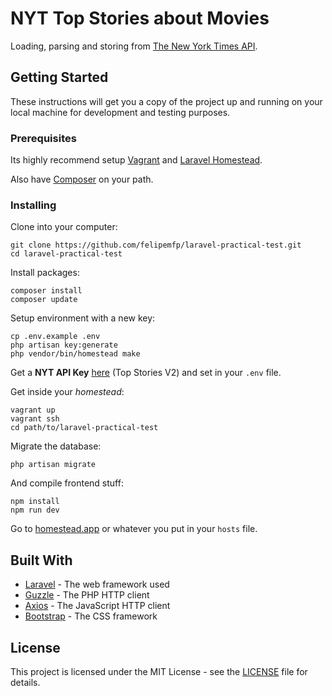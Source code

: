 # NYT Top Stories about Movies

Loading, parsing and storing from [The New York Times API](https://developer.nytimes.com/).

## Getting Started

These instructions will get you a copy of the project up and running on your local machine for development and testing purposes.

### Prerequisites

Its highly recommend setup [Vagrant](https://www.vagrantup.com/) and [Laravel Homestead](https://laravel.com/docs/homestead).

Also have [Composer](https://getcomposer.org/) on your path.

### Installing

Clone into your computer:

```
git clone https://github.com/felipemfp/laravel-practical-test.git
cd laravel-practical-test
```

Install packages:

```
composer install
composer update
```

Setup environment with a new key:

```
cp .env.example .env
php artisan key:generate
php vendor/bin/homestead make
```

Get a __NYT API Key__ [here](https://developer.nytimes.com/signup) (Top Stories V2) and set in your `.env` file.

Get inside your _homestead_:

```
vagrant up
vagrant ssh
cd path/to/laravel-practical-test
```

Migrate the database:

```
php artisan migrate
```

And compile frontend stuff:

```
npm install
npm run dev
```

Go to [homestead.app](http://homestead.app) or whatever you put in your `hosts` file.


## Built With

* [Laravel](https://laravel.com/) - The web framework used
* [Guzzle](https://github.com/guzzle/guzzle) - The PHP HTTP client
* [Axios](https://github.com/mzabriskie/axios) - The JavaScript HTTP client
* [Bootstrap](http://getbootstrap.com/) - The CSS framework

## License

This project is licensed under the MIT License - see the [LICENSE](LICENSE) file for details.
